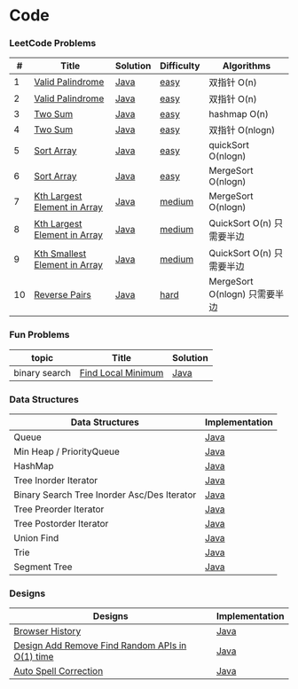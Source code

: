 Code
========

### LeetCode Problems

| #   | Title                                                                                           | Solution                                                         | Difficulty                                                     | Algorithms                |
|-----|-------------------------------------------------------------------------------------------------|------------------------------------------------------------------|----------------------------------------------------------------|---------------------------|
| 1   | [Valid Palindrome](https://leetcode.com/problems/valid-palindrome/)                             | [Java](./algorithms/1_valid_palindrome/ValidPalindrome.java)     | [easy](./algorithms/1_valid_palindromem/README.md)             | 双指针  O(n)                 |
| 2   | [Valid Palindrome](https://leetcode.com/problems/valid-palindrome-ii/)                          | [Java](./algorithms/2_valid_palindrome2/ValidPalindrome2.java)   | [easy](./algorithms/2_valid_palindromem2/README.md)            | 双指针  O(n)                 |
| 3   | [Two Sum](https://leetcode.com/problems/two-sum/)                                               | [Java](./algorithms/3_two_sum/hashmap/TwoSum.java)               | [easy](./algorithms/3_two_sum/hashmap/README.md)               | hashmap  O(n)             |
| 4   | [Two Sum](https://leetcode.com/problems/two-sum/)                                               | [Java](./algorithms/3_two_sum/two_pointer/TwoSum2.java)          | [easy](./algorithms/3_two_sum/two_pointer/README.md)           | 双指针  O(nlogn)             |
| 5   | [Sort Array](https://leetcode.com/problems/sort-an-array/)                                      | [Java](./algorithms/4_sort_array/QuickSort.java)                 | [easy](./algorithms/4_sort_array//README.md)                   | quickSort  O(nlogn)       |
| 6   | [Sort Array](https://leetcode.com/problems/sort-an-array/)                                      | [Java](./algorithms/4_sort_array/MergeSort.java)                 | [easy](./algorithms/4_sort_array//README.md)                   | MergeSort  O(nlogn)       |
| 7   | [Kth Largest Element in Array](https://leetcode.com/problems/kth-largest-element-in-an-array/)  | [Java](./algorithms/5_Kth_largest_element_array/MergeSort.java)  | [medium](./algorithms/5_Kth_largest_element_array//README.md)  | MergeSort  O(nlogn)       |
| 8   | [Kth Largest Element in Array](https://leetcode.com/problems/kth-largest-element-in-an-array/)  | [Java](./algorithms/5_Kth_largest_element_array/QuickSort.java)  | [medium](./algorithms/5_Kth_largest_element_array//README.md)  | QuickSort  O(n) 只需要半边     |
| 9   | [Kth Smallest Element in Array](https://leetcode.com/problems/kth-largest-element-in-an-array/) | [Java](./algorithms/6_Kth_smallest_element_array/QuickSort.java) | [medium](./algorithms/6_Kth_smallest_element_array//README.md) | QuickSort  O(n) 只需要半边     |
| 10  | [Reverse Pairs](https://leetcode.com/problems/reverse-pairs/)                 | [Java](./algorithms/7_reverse_pairs/MergeSort.java)              | [hard](./algorithms/7_reverse_pairs//README.md)                | MergeSort  O(nlogn) 只需要半边 |
### Fun Problems

| topic | Title | Solution |
|-------| ----- | -------- |
|binary search|[Find Local Minimum](./algorithms/java/fun_find_local_minimum_in_unsorted_array/README.md)|[Java](./algorithms/java/fun_find_local_minimum_in_unsorted_array/FindLocalMin.java)|

### Data Structures

| Data Structures | Implementation |
|--|--|
|Queue|[Java](./data_structures/queue/Queue.java)|
|Min Heap / PriorityQueue|[Java](./data_structures/min_heap/MinHeap.java)|
|HashMap|[Java](./data_structures/hashmap/HashMap.java)|
|Tree Inorder Iterator|[Java](./data_structures/tree_iterator/InorderIterator.java)|
|Binary Search Tree Inorder Asc/Des Iterator|[Java](./data_structures/tree_iterator/AscDesInorderIterator.java)|
|Tree Preorder Iterator|[Java](./data_structures/tree_iterator/PreorderIterator.java)|
|Tree Postorder Iterator|[Java](./data_structures/tree_iterator/PostorderIterator.java)|
|Union Find|[Java](./data_structures/union_find/UnionFind.java)|
|Trie|[Java](./data_structures/trie/Trie.java)|
|Segment Tree|[Java](./data_structures/segment_tree/SegmentTree.java)|

### Designs

| Designs | Implementation |
|--|--|
|[Browser History](./designs/browser_history/README.md)|[Java](./designs/browser_history/BrowserHistory.java)|
|[Design Add Remove Find Random APIs in O(1) time](./designs/design_add_remove_find_random_in_o1/README.md)|[Java](./designs/design_add_remove_find_random_in_o1/NewDataStructure.java)|
|[Auto Spell Correction](./designs/auto_spell_correction/README.md)|[Java](./designs/auto_spell_correction/SpellCorrection.java)|